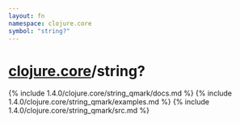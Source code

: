 ```yaml
---
layout: fn
namespace: clojure.core
symbol: "string?"
---
```


# [clojure.core](../)/string?

{% include 1.4.0/clojure.core/string_qmark/docs.md %}
{% include 1.4.0/clojure.core/string_qmark/examples.md %}
{% include 1.4.0/clojure.core/string_qmark/src.md %}

